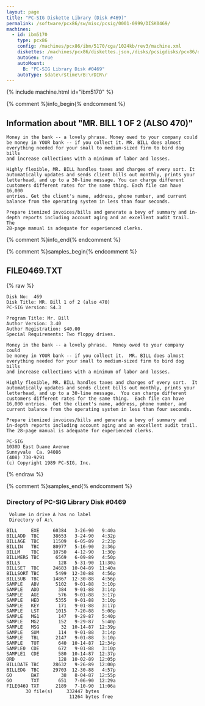 ```yaml
---
layout: page
title: "PC-SIG Diskette Library (Disk #469)"
permalink: /software/pcx86/sw/misc/pcsig/0001-0999/DISK0469/
machines:
  - id: ibm5170
    type: pcx86
    config: /machines/pcx86/ibm/5170/cga/1024kb/rev3/machine.xml
    diskettes: /machines/pcx86/diskettes.json,/disks/pcsigdisks/pcx86/diskettes.json
    autoGen: true
    autoMount:
      B: "PC-SIG Library Disk #0469"
    autoType: $date\r$time\rB:\rDIR\r
---
```


{% include machine.html id="ibm5170" %}

{% comment %}info_begin{% endcomment %}

## Information about "MR. BILL 1 OF 2 (ALSO 470)"

    Money in the bank -- a lovely phrase. Money owed to your company could
    be money in YOUR bank -- if you collect it. MR. BILL does almost
    everything needed for your small to medium-sized firm to bird dog bills
    and increase collections with a minimum of labor and losses.
    
    Highly flexible, MR. BILL handles taxes and charges of every sort. It
    automatically updates and sends client bills out monthly, prints your
    letterhead, and up to a 30-line message. You can charge different
    customers different rates for the same thing. Each file can have 16,000
    entries. Get the client's name, address, phone number, and current
    balance from the operating system in less than four seconds.
    
    Prepare itemized invoices/bills and generate a bevy of summary and in-
    depth reports including account aging and an excellent audit trail. The
    28-page manual is adequate for experienced clerks.
{% comment %}info_end{% endcomment %}

{% comment %}samples_begin{% endcomment %}

## FILE0469.TXT

{% raw %}
```
Disk No:  469                                                           
Disk Title: MR. Bill 1 of 2 (also 470)  
PC-SIG Version: S4.3                                                    
                                                                        
Program Title: Mr. Bill                                                 
Author Version: 3.40                                                    
Author Registration: $40.00                                             
Special Requirements: Two floppy drives.                                
                                                                        
Money in the bank -- a lovely phrase.  Money owed to your company could 
be money in YOUR bank -- if you collect it.  MR. BILL does almost       
everything needed for your small to medium-sized firm to bird dog bills 
and increase collections with a minimum of labor and losses.            
                                                                        
Highly flexible, MR. BILL handles taxes and charges of every sort.  It  
automatically updates and sends client bills out monthly, prints your   
letterhead, and up to a 30-line message.  You can charge different      
customers different rates for the same thing.  Each file can have       
16,000 entries.  Get the client's name, address, phone number, and      
current balance from the operating system in less than four seconds.    
                                                                        
Prepare itemized invoices/bills and generate a bevy of summary and      
in-depth reports including account aging and an excellent audit trail.  
The 28-page manual is adequate for experienced clerks.                  
                                                                        
PC-SIG                                                                  
1030D East Duane Avenue                                                 
Sunnyvale  Ca. 94086                                                    
(408) 730-9291                                                          
(c) Copyright 1989 PC-SIG, Inc.                                         
```
{% endraw %}

{% comment %}samples_end{% endcomment %}

### Directory of PC-SIG Library Disk #0469

     Volume in drive A has no label
     Directory of A:\

    BILL     EXE     60384   3-26-90   9:40a
    BILLADD  TBC     38653   3-24-90   4:32p
    BILLAGE  TBC     11509   6-05-89   2:23p
    BILLIN   TBC     80977   5-16-90   2:36p
    BILLM    TBC     10750   4-12-90   1:30p
    BILLMERG TBC      6569   6-09-89   4:50p
    BILLS              128   5-31-90  11:30a
    BILLSET  TBC     24683  10-04-89  11:40a
    BILLSORT TBC      5499  12-30-88   4:56p
    BILLSUB  TBC     14867  12-30-88   4:56p
    SAMPLE   ABV      5102   9-01-88   3:10p
    SAMPLE   ADD       384   9-01-88   3:14p
    SAMPLE   AGE       576   9-01-88   3:17p
    SAMPLE   HED      5355   9-01-88   3:10p
    SAMPLE   KEY       171   9-01-88   3:17p
    SAMPLE   LST      1015   7-20-88   5:08p
    SAMPLE   MG1       147   9-29-87   5:40p
    SAMPLE   MG2       152   9-29-87   5:40p
    SAMPLE   MSG        32  10-14-87  12:39p
    SAMPLE   SUM       114   9-01-88   3:14p
    SAMPLE   TBL      2147   9-01-88   3:10p
    SAMPLE   TOT       640  10-14-87  12:34p
    SAMPLE0  CDE       672   9-01-88   3:10p
    SAMPLE1  CDE       580  10-14-87  12:37p
    ORD                128  10-02-89  12:05p
    BILLDATE TBC     28632   9-26-89  12:00p
    BILLEDG  TBC     29703  12-30-88   4:57p
    GO       BAT        38   8-04-87  12:55p
    GO       TXT       651   7-06-90  12:29a
    FILE0469 TXT      2189   7-10-90  11:06a
           30 file(s)     332447 bytes
                           11264 bytes free
